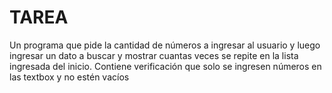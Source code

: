 # TAREA
Un programa que pide la cantidad de números a ingresar al usuario y luego ingresar un dato a buscar y mostrar cuantas veces se repite en la lista ingresada del inicio. Contiene verificación que solo se ingresen números en las textbox y no estén vacíos
